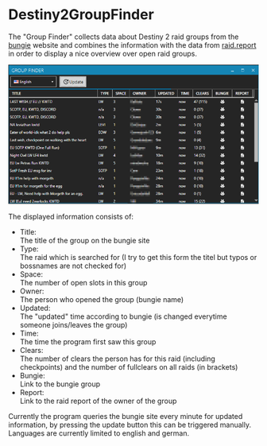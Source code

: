 # Destiny2GroupFinder

The "Group Finder" collects data about Destiny 2 raid groups from the [bungie](https://www.bungie.net) website and combines the information with the data from [raid.report](https://raid.report) in order to display a nice overview over open raid groups.

![MainWindow](img/main.png)

The displayed information consists of:

- Title:  
  The title of the group on the bungie site
- Type:  
  The raid which is searched for (I try to get this form the titel but typos or bossnames are not checked for)
- Space:  
  The number of open slots in this group 
- Owner:  
  The person who opened the group (bungie name)
- Updated:  
  The "updated" time according to bungie (is changed everytime someone joins/leaves the group)
- Time:  
  The time the program first saw this group
- Clears:  
  The number of clears the person has for this raid (including checkpoints) and the number of fullclears on all raids (in brackets)
- Bungie:  
  Link to the bungie group
- Report:  
  Link to the raid report of the owner of the group

Currently the program queries the bungie site every minute for updated information, by pressing the update button this can be triggered manually.  
Languages are currently limited to english and german.       

